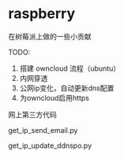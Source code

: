 # raspberry

在树莓派上做的一些小贡献

TODO:
1. 搭建 owncloud 流程（ubuntu）
2. 内网穿透
3. 公网ip变化，自动更新dns配置
4. 为owncloud启用https

网上第三方代码

get_ip_send_email.py

get_ip_update_ddnspo.py
